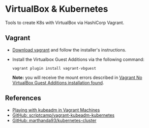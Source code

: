 # VirtualBox & Kubernetes

Tools to create K8s with VirtualBox via HashiCorp Vagrant.

## Vagrant

* [Download vagrant](https://www.vagrantup.com/downloads) and follow the installer's instructions.
* Install the Virtualbox Guest Additions via the following command:

  ```shell
  vagrant plugin install vagrant-vbguest
  ```
  
  **Note:** you will receive the mount errors described in [Vagrant No VirtualBox Guest Additions installation found](https://www.devopsroles.com/vagrant-no-virtualbox-guest-additions-installation-found-fixed/).

## References

* [Playing with kubeadm in Vagrant Machines](https://medium.com/@joatmon08/playing-with-kubeadm-in-vagrant-machines-36598b5e8408)
* [GitHub: scriptcamp/vagrant-kubeadm-kubernetes](https://github.com/scriptcamp/vagrant-kubeadm-kubernetes)
* [GitHub: marthanda93/kubernetes-cluster](https://github.com/marthanda93/kubernetes-cluster/blob/main/kubeadm/centos/script/bootstrap.sh)